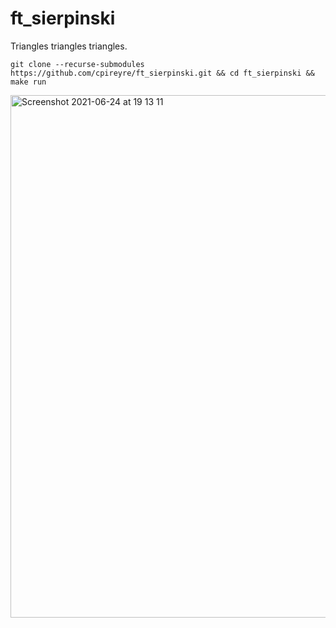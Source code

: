 # ft_sierpinski
Triangles triangles triangles.

```git clone --recurse-submodules https://github.com/cpireyre/ft_sierpinski.git && cd ft_sierpinski && make run```

<img width="836" alt="Screenshot 2021-06-24 at 19 13 11" src="https://user-images.githubusercontent.com/38034361/123305280-392f4100-d520-11eb-8ce1-656118b81199.png">
